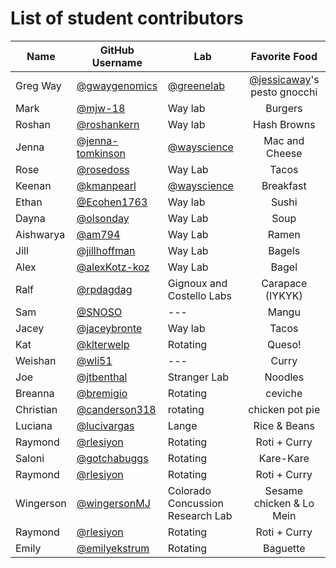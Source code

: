 # List of student contributors

| Name      | GitHub Username                                        | Lab                                          |                        Favorite Food                         |
| --------- | ------------------------------------------------------ | -------------------------------------------- | :----------------------------------------------------------: |
| Greg Way  | [@gwaygenomics](https://github.com/gwaygenomics)       | [@greenelab](https://github.com/greenelab)   | [@jessicaway](https://github.com/jessicaway)'s pesto gnocchi |
| Mark      | [@mjw-18](https://github.com/mjw-18)                   | Way lab                                      |                           Burgers                            |
| Roshan    | [@roshankern](https://github.com/roshankern)           | Way lab                                      |                         Hash Browns                          |
| Jenna     | [@jenna-tomkinson](https://github.com/jenna-tomkinson) | [@wayscience](https://github.com/WayScience) |                        Mac and Cheese                        |
| Rose      | [@rosedoss](https://github.com/rosedoss)               | Way Lab                                      |                            Tacos                             |
| Keenan    | [@kmanpearl](https://github.com/kmanpearl)             | [@wayscience](https://github.com/WayScience) |                          Breakfast                           |
| Ethan     | [@Ecohen1763](https://github.com/Ecohen1763)           | Way lab                                      |                            Sushi                             |
| Dayna     | [@olsonday](https://github.com/olsonday)               | Way Lab                                      |                             Soup                             |
| Aishwarya | [@am794](https://github.com/am794)                     | Way Lab                                      |                            Ramen                             |
| Jill      | [@jillhoffman](https://github.com/jillhoffman)         | Way Lab                                      |                            Bagels                            |
| Alex      | [@alexKotz-koz](https://github.com/alexKotz-koz)       | Way Lab                                      |                            Bagel                             |
| Ralf      | [@rpdagdag](https://github.com/rpdagdag)               | Gignoux and Costello Labs                    |                       Carapace (IYKYK)                       |
| Sam       | [@SNOSO](https://github.com/SNOSO)                     | ---                                          |                            Mangu                             |
| Jacey     | [@jaceybronte](https://github.com/jaceybronte)         | Way lab                                      |                            Tacos                             |
| Kat       | [@klterwelp](https://github.com/klterwelp)             | Rotating                                     |                            Queso!                            |
| Weishan   | [@wli51](https://github.com/wli51)                     | ---                                          |                            Curry                             |
| Joe       | [@jtbenthal](https://github.com/jtbenthal)             | Stranger Lab                                 |                            Noodles                           |
| Breanna   | [@bremigio](https://github.com/bremigio)               | Rotating                                     |                           ceviche                            |
| Christian | [@canderson318](https://github.com/canderson318)       | rotating                                     |                        chicken pot pie                       |
| Luciana   | [@lucivargas](https://github.com/lucivargas)           | Lange                                        |                            Rice & Beans                      |
| Raymond   | [@rlesiyon](https://github.com/rlesiyon)               | Rotating                                     |                            Roti + Curry	                     |
| Saloni    | [@gotchabuggs](https://github.com/gotchabuggs)         | Rotating                                     |                           Kare-Kare                          |
| Raymond   | [@rlesiyon](https://github.com/rlesiyon)               | Rotating                                     |                            Roti + Curry	                     |
| Wingerson | [@wingersonMJ](https://github.com/wingersonMJ)         | Colorado Concussion Research Lab             |                     Sesame chicken & Lo Mein                 |
| Raymond   | [@rlesiyon](https://github.com/rlesiyon)               | Rotating                                     |                            Roti + Curry	                     |
| Emily     | [@emilyekstrum](https://github.com/emilyekstrum)       | Rotating                                     |                            Baguette                          |
